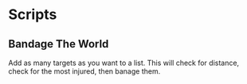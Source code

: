 # Scripts
## Bandage The World
Add as many targets as you want to a list. This will check for distance, check for the most injured, then banage them.
